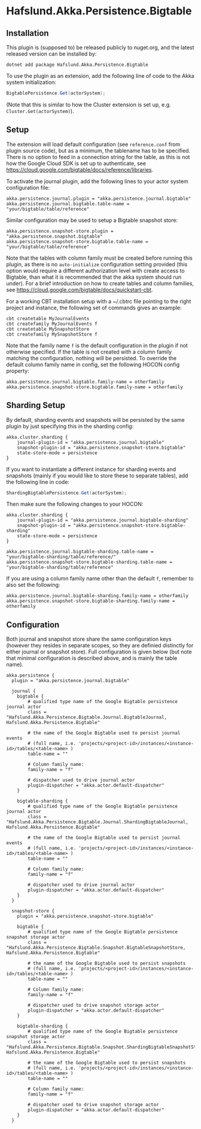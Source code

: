 # Hafslund.Akka.Persistence.Bigtable

## Installation
This plugin is (supposed to) be released publicly to nuget.org, and the latest released version can be installed by:
```CMD
dotnet add package Hafslund.Akka.Persistence.Bigtable
```

To use the plugin as an extension, add the following line of code to the Akka system initialization:
```C#
BigtablePersistence.Get(actorSystem);
```
(Note that this is similar to how the Cluster extension is set up, e.g. `Cluster.Get(actorSystem)`).

## Setup

The extension will load default configuration (see `reference.conf` from plugin source code), but as a minimum, the tablename has to be specified. There is no option to feed in a connection string for the table, as this is not how the Google Cloud SDK is set up to authenticate, see https://cloud.google.com/bigtable/docs/reference/libraries.

To activate the journal plugin, add the following lines to your actor system configuration file:
```HOCON
akka.persistence.journal.plugin = "akka.persistence.journal.bigtable"
akka.persistence.journal.bigtable.table-name = "your/bigtable/table/reference"
```

Similar configuration may be used to setup a Bigtable snapshot store:

```HOCON
akka.persistence.snapshot-store.plugin = "akka.persistence.snapshot.bigtable"
akka.persistence.snapshot-store.bigtable.table-name = "your/bigtable/table/reference"
```


Note that the tables with column family must be created before running this plugin, as there is no `auto-initialize` configuration setting provided (this option would require a different authorization level with create access to Bigtable, than what it is recommended that the akka system should run under). For a brief introduction on how to create tables and column families, see https://cloud.google.com/bigtable/docs/quickstart-cbt.

For a working CBT installation setup with a ~/.cbtrc file pointing to the right project and instance, the following set of commands gives an example:
```
cbt createtable MyJournalEvents
cbt createfamily MyJournalEvents f
cbt createtable MySnapshotStore
cbt createfamily MySnapshotStore f
```

Note that the family name `f` is the default configuration in the plugin if not otherwise specified. If the table is not created with a column family matching the configuration, nothing will be persisted. To override the default column family name in config, set the following HOCON config property:

```HOCON
akka.persistence.journal.bigtable.family-name = otherfamily
akka.persistence.snapshot-store.bigtable.family-name = otherfamily
```

## Sharding Setup

By default, sharding events and snapshots will be persisted by the same plugin by just specifying this in the sharding config:
```HOCON
akka.cluster.sharding {
	journal-plugin-id = "akka.persistence.journal.bigtable"
	snapshot-plugin-id = "akka.persistence.snapshot-store.bigtable"
	state-store-mode = persistence
}
```

If you want to instantiate a different instance for sharding events and snapshots (mainly if you would like to store these to separate tables), add the following line in code:
```C#
ShardingBigtablePersistence.Get(actorSystem);
```

Then make sure the following changes to your HOCON:
```hocon
akka.cluster.sharding {
	journal-plugin-id = "akka.persistence.journal.bigtable-sharding"
	snapshot-plugin-id = "akka.persistence.snapshot-store.bigtable-sharding"
	state-store-mode = persistence
}

akka.persistence.journal.bigtable-sharding.table-name = "your/bigtable-sharding/table/reference/"
akka.persistence.snapshot-store.bigtable-sharding.table-name = "your/bigtable-sharding/table/reference"

```
If you are using a column family name other than the default `f`, remember to also set the following:

```hocon
akka.persistence.journal.bigtable-sharding.family-name = otherfamily
akka.persistence.snapshot-store.bigtable-sharding.family-name = otherfamily
```


## Configuration

Both journal and snapshot store share the same configuration keys (however they resides in separate scopes, so they are definied distinctly for either journal or snapshot store). Full configuration is given below (but note that minimal configuration is described above, and is mainly the table name).

```HOCON
akka.persistence {
  plugin = "akka.persistence.journal.bigtable"

  journal {
    bigtable {
	    # qualified type name of the Google Bigtable persistence journal actor
	    class = "Hafslund.Akka.Persistence.Bigtable.Journal.BigtableJournal, Hafslund.Akka.Persistence.Bigtable"

	    # the name of the Google Bigtable used to persist journal events
	    # (full name, i.e. 'projects/<project-id>/instances/<instance-id>/tables/<table-name> )
	    table-name = ""

	    # Column family name:
	    family-name = "f"

	    # dispatcher used to drive journal actor
	    plugin-dispatcher = "akka.actor.default-dispatcher"
    }

	bigtable-sharding {
	    # qualified type name of the Google Bigtable persistence journal actor
	    class = "Hafslund.Akka.Persistence.Bigtable.Journal.ShardingBigtableJournal, Hafslund.Akka.Persistence.Bigtable"

	    # the name of the Google Bigtable used to persist journal events
	    # (full name, i.e. 'projects/<project-id>/instances/<instance-id>/tables/<table-name> )
	    table-name = ""

	    # Column family name:
	    family-name = "f"
	    
	    # dispatcher used to drive journal actor
	    plugin-dispatcher = "akka.actor.default-dispatcher"
    }
  }  

  snapshot-store {
	plugin = "akka.persistence.snapshot-store.bigtable"
    
	bigtable {
	    # qualified type name of the Google Bigtable persistence snapshot storage actor
	    class = "Hafslund.Akka.Persistence.Bigtable.Snapshot.BigtableSnapshotStore, Hafslund.Akka.Persistence.Bigtable"

	    # the name of the Google Bigtable used to persist snapshots
	    # (full name, i.e. 'projects/<project-id>/instances/<instance-id>/tables/<table-name> )
	    table-name = ""
	    
	    # Column family name:
	    family-name = "f"

	    # dispatcher used to drive snapshot storage actor
	    plugin-dispatcher = "akka.actor.default-dispatcher"
    }

	bigtable-sharding {
	    # qualified type name of the Google Bigtable persistence snapshot storage actor
	    class = "Hafslund.Akka.Persistence.Bigtable.Snapshot.ShardingBigtableSnapshotStore, Hafslund.Akka.Persistence.Bigtable"

	    # the name of the Google Bigtable used to persist snapshots
	    # (full name, i.e. 'projects/<project-id>/instances/<instance-id>/tables/<table-name> )
	    table-name = ""

	    # Column family name:
	    family-name = "f"

	    # dispatcher used to drive snapshot storage actor
	    plugin-dispatcher = "akka.actor.default-dispatcher"
    }
  }
```